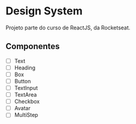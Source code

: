 # Design System

Projeto parte do curso de ReactJS, da Rocketseat.

## Componentes

- [ ] Text
- [ ] Heading
- [ ] Box
- [ ] Button
- [ ] TextInput
- [ ] TextArea
- [ ] Checkbox
- [ ] Avatar
- [ ] MultiStep
